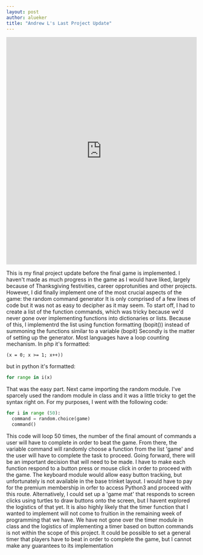 ```yaml
---
layout: post
author: alueker
title: "Andrew L's Last Project Update"
---
```

<iframe src="https://trinket.io/embed/python/d667952070" width="100%" height="600" frameborder="0" marginwidth="0" marginheight="0" allowfullscreen></iframe>

This is my final project update before the final game is implemented. I haven't made as much progress in the game as I would have liked, largely because of Thanksgiving festivities, career opprotunities and other projects. However, I did finally implement one of the most crucial aspects of the game: the random command generator
It is only comprised of a few lines of code but it was not as easy to decipher as it may seem. To start off, I had to create a list of the function commands, which was tricky because we'd never gone over implementing functions into dictionaries or lists. Because of this, I implementrd the list using function formatting (bopit()) instead of summoning the functions similar to a variable (bopit)
Secondly is the matter of setting up the generator. Most languages have a loop counting mechanism. In php it's formatted: 
```
(x = 0; x >= 1; x++)) 
```
but in python it's formatted: 
```python
for range in i(x)
```
That was the easy part. Next came importing the random module. I've sparcely used the random module in class and it was a little tricky to get the syntax right on. For my purposes, I went with the following code:
```python
for i in range (50):
  command = random.choice(game)
  command()
```
This code will loop 50 times, the number of the final amount of commands a user will have to complete in order to beat the game. From there, the variable command will randomly choose a function from the list 'game' and the user will have to complete the task to proceed.
Going forward, there will be an important decision that will need to be made. I have to make each function respond to a button press or mouse click in order to proceed with the game. The keyboard module would allow easy button tracking, but unfortunately is not available in the base trinket layout. I would have to pay for the premium membership in orfer to access Python3 and proceed with this route. Alternatively, I could set up a 'game mat' that responds to screen clicks using turtles to draw buttons onto the screen, but I havent explored the logistics of that yet.
It is also highly likely that the timer function that I wanted to implement will not come to fruition in the remaining week of programming that we have. We have not gone over the timer module in class and the logistics of implementing a timer based on button commands is not within the scope of this project. It could be possible to set a general timer that players have to beat in order to complete the game, but I cannot make any guarantees to its implementation
